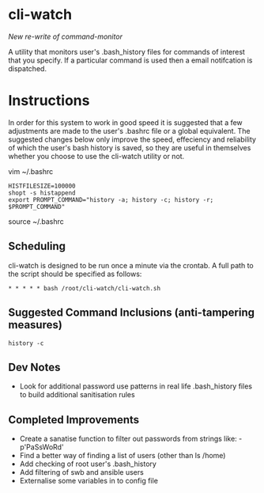 # cli-watch
*New re-write of command-monitor*

A utility that monitors user's .bash_history files for commands of interest that you specify. If a particular command is used then a email notifcation is dispatched.



# Instructions


In order for this system to work in good speed it is suggested that a few adjustments are made to the user's .bashrc file or a global equivalent. The suggested changes below only improve the speed, effeciency and reliability of which the user's bash history is saved, so they are useful in themselves whether you choose to use the cli-watch utility or not.

vim ~/.bashrc

```
HISTFILESIZE=100000
shopt -s histappend
export PROMPT_COMMAND="history -a; history -c; history -r; $PROMPT_COMMAND"
```

source ~/.bashrc



## Scheduling
cli-watch is designed to be run once a minute via the crontab. A full path to the script should be specified as follows:

```* * * * * bash /root/cli-watch/cli-watch.sh```

## Suggested Command Inclusions (anti-tampering measures)
```
history -c

```

## Dev Notes
* Look for additional password use patterns in real life .bash_history files to build additional sanitisation rules

## Completed Improvements
* Create a sanatise function to filter out passwords from strings like:
-p'PaSsWoRd'
* Find a better way of finding a list of users (other than ls /home)
* Add checking of root user's .bash_history
* Add filtering of swb and ansible users
* Externalise some variables in to config file

